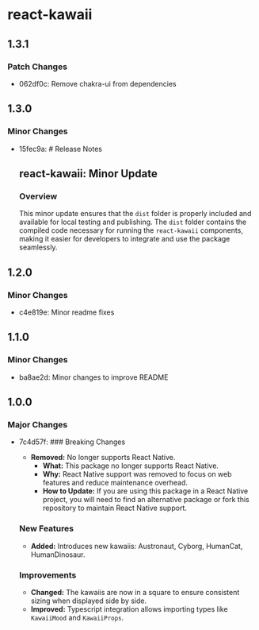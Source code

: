 # react-kawaii

## 1.3.1

### Patch Changes

- 062df0c: Remove chakra-ui from dependencies

## 1.3.0

### Minor Changes

- 15fec9a: # Release Notes

  ## react-kawaii: Minor Update

  ### Overview

  This minor update ensures that the `dist` folder is properly included and available for local testing and publishing. The `dist` folder contains the compiled code necessary for running the `react-kawaii` components, making it easier for developers to integrate and use the package seamlessly.

## 1.2.0

### Minor Changes

- c4e819e: Minor readme fixes

## 1.1.0

### Minor Changes

- ba8ae2d: Minor changes to improve README

## 1.0.0

### Major Changes

- 7c4d57f: ### Breaking Changes

  - **Removed:** No longer supports React Native.
    - **What:** This package no longer supports React Native.
    - **Why:** React Native support was removed to focus on web features and reduce maintenance overhead.
    - **How to Update:** If you are using this package in a React Native project, you will need to find an alternative package or fork this repository to maintain React Native support.

  ### New Features

  - **Added:** Introduces new kawaiis: Austronaut, Cyborg, HumanCat, HumanDinosaur.

  ### Improvements

  - **Changed:** The kawaiis are now in a square to ensure consistent sizing when displayed side by side.
  - **Improved:** Typescript integration allows importing types like `KawaiiMood` and `KawaiiProps`.
